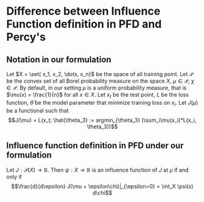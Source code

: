 # Difference between Influence Function definition in PFD and Percy's
## Notation in our formulation
Let $X = \set{ x_1, x_2, \dots, x_n}$ be the space of all training point. Let $\mathcal{P}$ be the convex set of all Borel probability measure on the space $X$, $\mu \in \mathcal{P}$, $\chi \in \mathcal{P}$. By default, in our setting $\mu$ is a uniform probability measure, that is $\mu(x) = \frac{1}{n}$ for all $x \in X$. Let $x_t$ be the test point, $L$ be the loss function, $\hat{\theta}$ be the model parameter that minimize training loss on $x_i$. Let $J(\mu)$ be a functional such that $$J(\mu) = L(x_t; \hat{\theta_3} := argmin_{\theta_3} (\sum_i\mu(x_i)*L(x_i, \theta_3))$$

## Influence function definition in PFD under our formulation
Let $J: \mathcal{P}(X) \longrightarrow \mathbb{R}$. Then $\psi: X \longrightarrow \mathbb{R}$ is an influence function of $J$ at $\mu$ if and only if $$\frac{d}{d\epsilon} J(\mu + \epsilon\chi)|_{\epsilon=0} = \int_X \psi(x) d\chi$$
